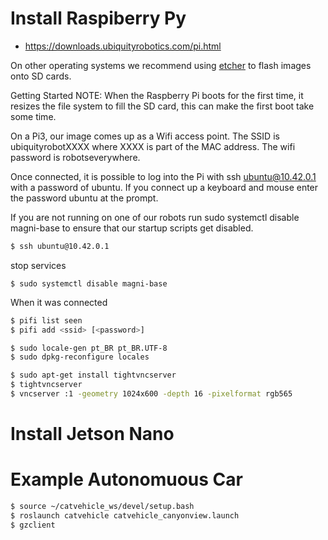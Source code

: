 # Install Raspiberry Py

* https://downloads.ubiquityrobotics.com/pi.html

On other operating systems we recommend using [etcher](https://etcher.io/) to flash images onto SD cards.

Getting Started
NOTE: When the Raspberry Pi boots for the first time, it resizes the file system to fill the SD card, this can make the first boot take some time.

On a Pi3, our image comes up as a Wifi access point. The SSID is ubiquityrobotXXXX where XXXX is part of the MAC address. The wifi password is robotseverywhere.

Once connected, it is possible to log into the Pi with ssh ubuntu@10.42.0.1 with a password of ubuntu. If you connect up a keyboard and mouse enter the password ubuntu at the prompt.

If you are not running on one of our robots run sudo systemctl disable magni-base to ensure that our startup scripts get disabled.


```bash
$ ssh ubuntu@10.42.0.1
```

stop services
```
$ sudo systemctl disable magni-base
```


When it was connected

```bash
$ pifi list seen
$ pifi add <ssid> [<password>]
```

```bash
$ sudo locale-gen pt_BR pt_BR.UTF-8
$ sudo dpkg-reconfigure locales
```
```bash
$ sudo apt-get install tightvncserver
$ tightvncserver
$ vncserver :1 -geometry 1024x600 -depth 16 -pixelformat rgb565
```


# Install Jetson Nano


# Example Autonomuous Car
```bash
$ source ~/catvehicle_ws/devel/setup.bash
$ roslaunch catvehicle catvehicle_canyonview.launch
$ gzclient
```
